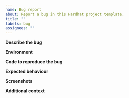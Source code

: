 ```yaml
---
name: Bug report
about: Report a bug in this Hardhat project template.
title: ""
labels: bug
assignees: ""
---
```


**Describe the bug**

<!-- A clear and concise description of what the bug is. -->

**Environment**

<!-- Tell me what environment you exactly use. E.g. OS & Node.js version. -->

**Code to reproduce the bug**

<!-- A minimal example that triggers the bug. -->

**Expected behaviour**

<!-- A clear and concise description of what you expected to happen. -->

**Screenshots**

<!-- If applicable, add screenshots to help explain your problem. -->

**Additional context**

<!-- Add any other context about the problem here. -->
